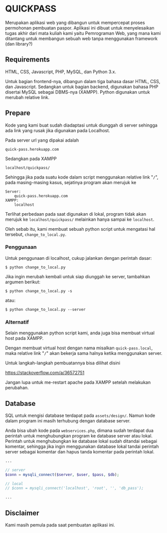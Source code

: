 <!-- <style>
    code {
        color: #ff6300;
    }
    pre {
        border: 1px solid #131313;
        border-radius: 50%;
    }
    h1,h2,h3{
        font-weight: bold;
    }
</style> -->

# QUICKPASS

Merupakan aplikasi web yang dibangun untuk mempercepat proses permohonan pembuatan paspor.
Aplikasi ini dibuat untuk menyelesaikan tugas akhir dari mata kuliah kami yaitu Pemrograman Web, yang mana kami ditantang untuk membangun sebuah web tanpa menggunakan framework (dan library?)

## Requirements

HTML, CSS, Javascript, PHP, MySQL, dan Python 3.x.

Untuk bagian frontend-nya, dibangun dalam tiga bahasa dasar HTML, CSS, dan Javascript.
Sedangkan untuk bagian backend, digunakan bahasa PHP disertai MySQL sebagai DBMS-nya (XAMPP).
Python digunakan untuk merubah relative link.

## Prepare

Kode yang kami buat sudah diadaptasi untuk diunggah di server sehingga ada link yang rusak jika digunakan pada Localhost.

Pada server url yang dipakai adalah

```
quick-pass.herokuapp.com
```

Sedangkan pada XAMPP

```
localhost/quickpass/
```

Sehingga jika pada suatu kode dalam script menggunakan relative link "`/`", pada masing-masing kasus, sejatinya program akan merujuk ke

```
Server:
    quick-pass.herokuapp.com
XAMPP:
    localhost
```

Terlihat perbedaan pada saat digunakan di lokal, program tidak akan merujuk ke `localhost/quickpass/` melainkan hanya sampai ke `localhost`.

Oleh sebab itu, kami membuat sebuah python script untuk mengatasi hal tersebut, `change_to_local.py`.

### Penggunaan

Untuk penggunaan di localhost, cukup jalankan dengan perintah dasar:

```
$ python change_to_local.py
```

Jika ingin merubah kembali untuk siap diunggah ke server, tambahkan argumen berikut:

```
$ python change_to_local.py -s
```

atau:

```
$ python change_to_local.py --server
```

### Alternatif

Selain menggunakan python script kami, anda juga bisa membuat virtual host pada XAMPP.

Dengan membuat virtual host dengan nama misalkan `quick-pass.local`, maka relative link "`/`" akan bekerja sama halnya ketika menggunakan server.

Untuk langkah-langkah pembuatannya bisa dilihat disini

https://stackoverflow.com/a/36572751

Jangan lupa untuk me-restart apache pada XAMPP setelah melakukan perubahan.

## Database

SQL untuk mengisi database terdapat pada `assets/design/`. Namun kode dalam program ini masih terhubung dengan database server.

Anda bisa ubah kode pada `webservices.php`, dimana sudah terdapat dua perintah untuk menghubungkan program ke database server atau lokal. Perintah untuk menghubungkan ke database lokal sudah ditandai sebagai komentar, sehingga jika ingin menggunakan database lokal tandai perintah server sebagai komentar dan hapus tanda komentar pada perintah lokal.

```php
...

// server
$conn = mysqli_connect($server, $user, $pass, $db);

// local
// $conn = mysqli_connect('localhost', 'root', '', 'db_pass');

...
```

## Disclaimer

Kami masih pemula pada saat pembuatan aplikasi ini.
